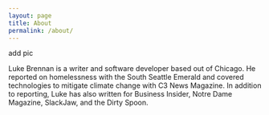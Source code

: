 ```yaml
---
layout: page
title: About
permalink: /about/
---
```


add pic

Luke Brennan is a writer and software developer based out of Chicago. He reported on homelessness with the South Seattle Emerald and covered technologies to mitigate climate change with C3 News Magazine. In addition to reporting, Luke has also written for Business Insider, Notre Dame Magazine, SlackJaw, and the Dirty Spoon.

